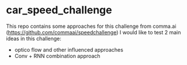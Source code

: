 # car_speed_challenge
This repo contains some approaches for this challenge from comma.ai (https://github.com/commaai/speedchallenge)
I would like to test 2 main ideas in this challenge:
 - optico flow and other influenced approaches
 - Conv + RNN combination approach
